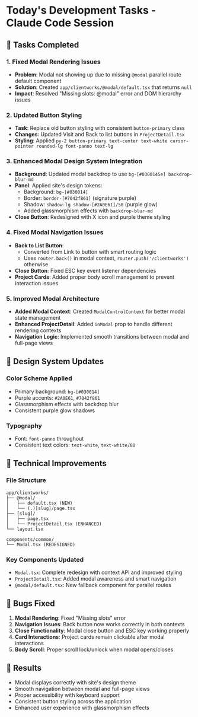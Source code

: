 # Today's Development Tasks - Claude Code Session

## 🚀 Tasks Completed

### 1. Fixed Modal Rendering Issues
- **Problem**: Modal not showing up due to missing `@modal` parallel route default component
- **Solution**: Created `app/clientworks/@modal/default.tsx` that returns `null`
- **Impact**: Resolved "Missing slots: @modal" error and DOM hierarchy issues

### 2. Updated Button Styling
- **Task**: Replace old button styling with consistent `button-primary` class
- **Changes**: Updated Visit and Back to list buttons in `ProjectDetail.tsx`
- **Styling**: Applied `py-2 button-primary text-center text-white cursor-pointer rounded-lg font-panno text-lg`

### 3. Enhanced Modal Design System Integration
- **Background**: Updated modal backdrop to use `bg-[#0300145e] backdrop-blur-md`
- **Panel**: Applied site's design tokens:
  - Background: `bg-[#030014]`
  - Border: `border-[#7042f861]` (signature purple)
  - Shadow: `shadow-lg shadow-[#2A0E61]/50` (purple glow)
  - Added glassmorphism effects with `backdrop-blur-md`
- **Close Button**: Redesigned with X icon and purple theme styling

### 4. Fixed Modal Navigation Issues
- **Back to List Button**: 
  - Converted from Link to button with smart routing logic
  - Uses `router.back()` in modal context, `router.push('/clientworks')` otherwise
- **Close Button**: Fixed ESC key event listener dependencies
- **Project Cards**: Added proper body scroll management to prevent interaction issues

### 5. Improved Modal Architecture
- **Added Modal Context**: Created `ModalControlContext` for better modal state management
- **Enhanced ProjectDetail**: Added `inModal` prop to handle different rendering contexts
- **Navigation Logic**: Implemented smooth transitions between modal and full-page views

## 🎨 Design System Updates

### Color Scheme Applied
- Primary background: `bg-[#030014]`
- Purple accents: `#2A0E61`, `#7042f861`
- Glassmorphism effects with backdrop blur
- Consistent purple glow shadows

### Typography
- Font: `font-panno` throughout
- Consistent text colors: `text-white`, `text-white/80`

## 🔧 Technical Improvements

### File Structure
```
app/clientworks/
├── @modal/
│   ├── default.tsx (NEW)
│   └── (.)[slug]/page.tsx
├── [slug]/
│   ├── page.tsx
│   └── ProjectDetail.tsx (ENHANCED)
└── layout.tsx

components/common/
└── Modal.tsx (REDESIGNED)
```

### Key Components Updated
- `Modal.tsx`: Complete redesign with context API and improved styling
- `ProjectDetail.tsx`: Added modal awareness and smart navigation
- `@modal/default.tsx`: New fallback component for parallel routes

## 🐛 Bugs Fixed
1. **Modal Rendering**: Fixed "Missing slots" error
2. **Navigation Issues**: Back button now works correctly in both contexts
3. **Close Functionality**: Modal close button and ESC key working properly
4. **Card Interactions**: Project cards remain clickable after modal interactions
5. **Body Scroll**: Proper scroll lock/unlock when modal opens/closes

## 🎯 Results
- Modal displays correctly with site's design theme
- Smooth navigation between modal and full-page views
- Proper accessibility with keyboard support
- Consistent button styling across the application
- Enhanced user experience with glassmorphism effects
